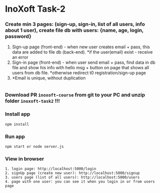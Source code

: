 # InoXoft Task-2

### Create min 3 pages: (sign-up, sign-in, list of all users, info about 1 user), create file db with users: {name, age, login, password}

1. Sign-up page (front-end) - when new user creates email + pass, this data are added to file db (back-end). 
   *if the user(email) exist - receive an error
2. Sign-in page (front-end) - when user send email + pass, find data in db file and show his info with hello msg + button on page that shows all users from db file.
   *otherwise redirect t0 registration/sign-up page
3. *Email is unique, without duplication

``` 

```

### Download PR `inoxoft-course` from git to your PC and unzip folder `inoxoft-task2` !!!

### Install app
```
npm install
```

### Run app
```
npm start or node server.js
```

### View in browser
```
1. login page: http://localhost:5000/login
2. signUp page (create new user): http://localhost:5000/signup
3. users page (list of all users): http://localhost:5000/users
4. page with one user: you can see it when you login in or from users page
```
